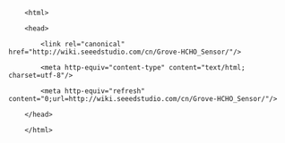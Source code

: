 <!DOCTYPE html>
        <html>
        <head>
            <link rel="canonical" href="http://wiki.seeedstudio.com/cn/Grove-HCHO_Sensor/"/>
            <meta http-equiv="content-type" content="text/html; charset=utf-8"/>
            <meta http-equiv="refresh" content="0;url=http://wiki.seeedstudio.com/cn/Grove-HCHO_Sensor/"/>
        </head>
        </html>